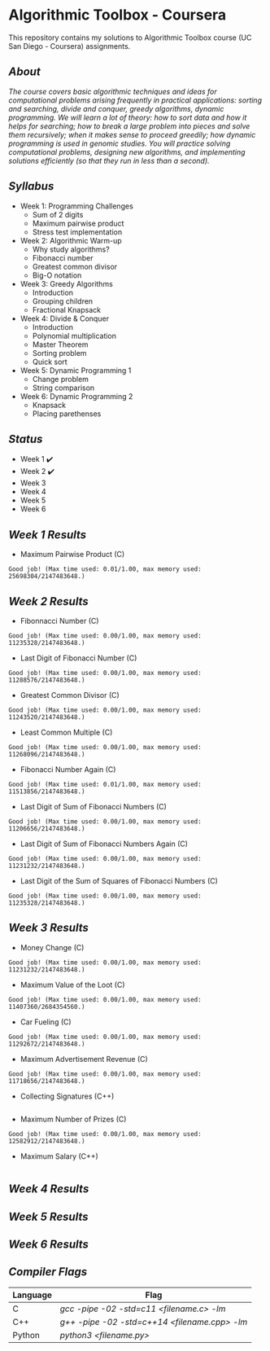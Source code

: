 # Algorithmic Toolbox - Coursera
This repository contains my solutions to Algorithmic Toolbox course (UC San Diego - Coursera) assignments.

## _About_
_The course covers basic algorithmic techniques and ideas for computational problems arising frequently in practical applications: sorting and searching, divide and conquer, greedy algorithms, dynamic programming. We will learn a lot of theory: how to sort data and how it helps for searching; how to break a large problem into pieces and solve them recursively; when it makes sense to proceed greedily; how dynamic programming is used in genomic studies. You will practice solving computational problems, designing new algorithms, and implementing solutions efficiently (so that they run in less than a second)._

## _Syllabus_

- Week 1: Programming Challenges
  - Sum of 2 digits
  - Maximum pairwise product
  - Stress test implementation
- Week 2: Algorithmic Warm-up
  - Why study algorithms?
  - Fibonacci number
  - Greatest common divisor
  - Big-O notation 
- Week 3: Greedy Algorithms
  - Introduction
  - Grouping children
  - Fractional Knapsack  
- Week 4: Divide & Conquer
  - Introduction
  - Polynomial multiplication
  - Master Theorem
  - Sorting problem
  - Quick sort 
- Week 5: Dynamic Programming 1
  - Change problem
  - String comparison 
- Week 6: Dynamic Programming 2
  - Knapsack
  - Placing parethenses 

## _Status_

- Week 1 :heavy_check_mark:
- Week 2 :heavy_check_mark:
- Week 3 
- Week 4 
- Week 5 
- Week 6 

## _Week 1 Results_
- Maximum Pairwise Product (C)
```
Good job! (Max time used: 0.01/1.00, max memory used: 25698304/2147483648.)
```
## _Week 2 Results_
- Fibonnacci Number (C)
```
Good job! (Max time used: 0.00/1.00, max memory used: 11235328/2147483648.)
```
- Last Digit of Fibonacci Number (C)
```
Good job! (Max time used: 0.00/1.00, max memory used: 11288576/2147483648.)
```
- Greatest Common Divisor (C)
```
Good job! (Max time used: 0.00/1.00, max memory used: 11243520/2147483648.)
```
- Least Common Multiple (C)
```
Good job! (Max time used: 0.00/1.00, max memory used: 11268096/2147483648.)
```
- Fibonacci Number Again (C)
```
Good job! (Max time used: 0.01/1.00, max memory used: 11513856/2147483648.)
```
- Last Digit of Sum of Fibonacci Numbers (C)
```
Good job! (Max time used: 0.00/1.00, max memory used: 11206656/2147483648.)
```
- Last Digit of Sum of Fibonacci Numbers Again (C)
```
Good job! (Max time used: 0.00/1.00, max memory used: 11231232/2147483648.)
```
- Last Digit of the Sum of Squares of Fibonacci Numbers (C)
```
Good job! (Max time used: 0.00/1.00, max memory used: 11235328/2147483648.)
```
## _Week 3 Results_
- Money Change (C)
```
Good job! (Max time used: 0.00/1.00, max memory used: 11231232/2147483648.)
```
- Maximum Value of the Loot (C)
```
Good job! (Max time used: 0.00/1.00, max memory used: 11407360/2684354560.)
```
- Car Fueling (C)
```
Good job! (Max time used: 0.00/1.00, max memory used: 11292672/2147483648.)
```
- Maximum Advertisement Revenue (C)
```
Good job! (Max time used: 0.00/1.00, max memory used: 11718656/2147483648.)
```
- Collecting Signatures (C++)
```
```
- Maximum Number of Prizes (C)
```
Good job! (Max time used: 0.00/1.00, max memory used: 12582912/2147483648.)
```
- Maximum Salary (C++)
```
```
## _Week 4 Results_
## _Week 5 Results_
## _Week 6 Results_

## _Compiler Flags_

| Language | Flag |
| -------- | ------ |
| C | _gcc -pipe -02 -std=c11 <filename.c> -lm_ |
| C++ | _g++ -pipe -02 -std=c++14 <filename.cpp> -lm_ |
| Python | _python3 <filename.py>_ |

